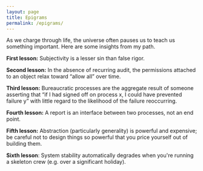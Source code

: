 ```yaml
---
layout: page
title: Epigrams
permalink: /epigrams/
---
```


As we charge through life, the universe often pauses us to teach us something important. Here are some insights from my path.

**First lesson:** Subjectivity is a lesser sin than false rigor.

**Second lesson:** In the absence of recurring audit, the permissions attached to an object relax toward “allow all” over time.

**Third lesson:** Bureaucratic processes are the aggregate result of someone asserting that “if I had signed off on process x, I could have prevented failure y” with little regard to the likelihood of the failure reoccurring.

**Fourth lesson:** A report is an interface between two processes, not an end point.

**Fifth lesson:** Abstraction (particularly generality) is powerful and expensive; be careful not to design things so powerful that you price yourself out of building them.

**Sixth lesson**: System stability automatically degrades when you're running a skeleton crew (e.g. over a significant holiday).

